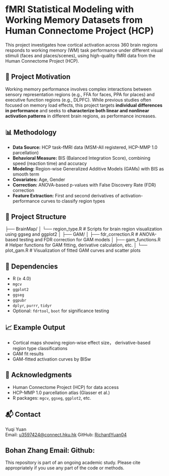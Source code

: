 # fMRI Statistical Modeling with Working Memory Datasets from Human Connectome Project (HCP)

This project investigates how cortical activation across 360 brain regions responds to working memory (WM) task performance under different visual stimuli (faces and places/scenes), using high-quality fMRI data from the Human Connectome Project (HCP).

## 🧠 Project Motivation

Working memory performance involves complex interactions between sensory representation regions (e.g., FFA for faces, PPA for places) and executive function regions (e.g., DLPFC). While previous studies often focused on memory load effects, this project targets **individual differences in performance** and seeks to **characterize both linear and nonlinear activation patterns** in different brain regions, as performance increases.

## 📊 Methodology

- **Data Source:** HCP task-fMRI data (MSM-All registered, HCP-MMP 1.0 parcellation)
- **Behavioral Measure:** BIS (Balanced Integration Score), combining speed (reaction time) and accuracy
- **Modeling:** Region-wise Generalized Additive Models (GAMs) with BIS as smooth term
- **Covariates:** Age, Gender
- **Correction:** ANOVA-based p-values with False Discovery Rate (FDR) correction
- **Feature Extraction:** First and second derivatives of activation-performance curves to classify region types

## 📁 Project Structure

├── BrainMap/
│   └── region_type.R        # Scripts for brain region visualization using ggseg and ggplot2
│
├── GAM/
│   ├── fdr_correction.R     # ANOVA-based testing and FDR correction for GAM models
│   ├── gam_functions.R      # Helper functions for GAM fitting, derivative calculation, etc.
│   └── plot_gam.R           # Visualization of fitted GAM curves and scatter plots



## 📌 Dependencies

- R (≥ 4.0)
- `mgcv`
- `ggplot2`
- `ggseg`
- `ggpubr`
- `dplyr`, `purrr`, `tidyr`
- Optional: `fdrtool`, `boot` for significance testing

## 📈 Example Output

- Cortical maps showing region-wise effect size， derivative-based region type classifications
- GAM fit results
- GAM-fitted activation curves by BISw
  

## 🙏 Acknowledgments

- Human Connectome Project (HCP) for data access
- HCP-MMP 1.0 parcellation atlas (Glasser et al.)
- R packages: `mgcv`, `ggseg`, `ggplot2`, etc.

## 📬 Contact

Yuqi Yuan  
Email: u3597424@connect.hku.hk
GitHub: [RichardYuan04](https://github.com/RichardYuan04)

Bohan Zhang
Email:
Github:
---

This repository is part of an ongoing academic study. Please cite appropriately if you use any part of the code or methods.
